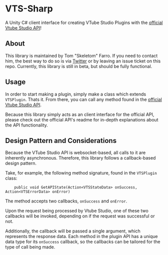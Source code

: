 # VTS-Sharp
A Unity C# client interface for creating VTube Studio Plugins with the [official Vtube Studio API](https://github.com/DenchiSoft/VTubeStudio)!

## About
This library is maintained by Tom "Skeletom" Farro. If you need to contact him, the best way to do so is via [Twitter](https://www.twitter.com/fomtarro) or by leaving an issue ticket on this repo. Currently, this library is still in beta, but should be fully functional.

## Usage

In order to start making a plugin, simply make a class which extends `VTSPlugin`. Thats it. From there, you can call any method found in the [official Vtube Studio API](https://github.com/DenchiSoft/VTubeStudio).

Because this library simply acts as an client interface for the official API, please check out the official API's readme for in-depth explanations about the API functionality.

## Design Pattern and Considerations

Because the VTube Studio API is websocket-based, all calls to it are inherently asynchronous. Therefore, this library follows a callback-based design pattern.

Take, for example, the following method signature, found in the `VTSPlugin` class:

```
    public void GetAPIState(Action<VTSStateData> onSuccess, Action<VTSErrorData> onError)
```
The method accepts two callbacks, `onSuccess` and `onError`. 

Upon the request being processed by Vtube Studio, 
one of these two callbacks will be invoked, depending on if the request was successful or not. 

Additionally, the callback will be passed a single argument, which represents the response data. Each method in the plugin API has a unique data type for its `onSuccess` callback, so the callbacks can be tailored for the type of call being made.